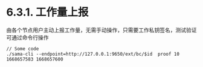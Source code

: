 # 6.3.1. 工作量上报

由各个节点用户主动上报工作量，无需手动操作，只需要工作私钥签名，测试验证可通过命令行操作

```
// Some code
./sama-cli --endpoint=http://127.0.0.1:9650/ext/bc/$id  proof 10 1668657583 1668657600
```
